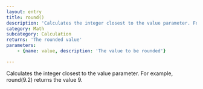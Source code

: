 ```yaml
---
layout: entry
title: round()
description: 'Calculates the integer closest to the value parameter. For example, round(9.2) returns the value 9.'
category: Math
subcategory: Calculation
returns: 'The rounded value'
parameters:
    - {name: value, description: 'The value to be rounded'}

---
```

Calculates the integer closest to the value parameter. For example, round(9.2) returns the value 9.